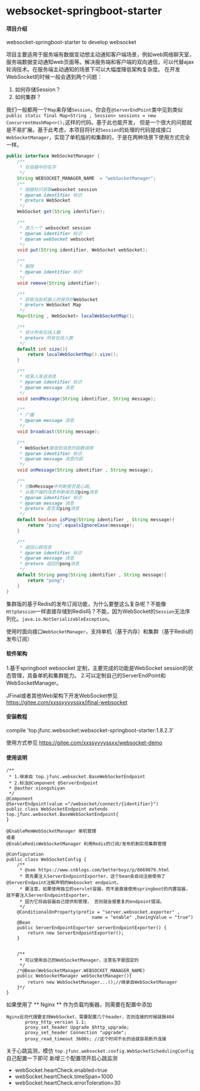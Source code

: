 # websocket-springboot-starter

#### 项目介绍
websocket-springboot-starter to develop websocket

项目主要适用于服务端有数据变动想主动通知客户端场景，例如web网络聊天室，服务端数据变动通知web页面等。解决服务端和客户端的双向通信，可以代替ajax轮询技术。在服务端主动通知的场景下可以大幅度降低架构复杂度。
在开发WebSocket的时候一般会遇到两个问题：

1. 如何存储Session？
2. 如何集群？

我们一般都用一个`Map`来存储`Session`，你会在`@ServerEndPoint`类中见到类似`public static final Map<String , Session> sessions = new ConcurrentHashMap<>();`这样的代码。基于此也能开发，
但是一个很大的问题就是不易扩展。基于此考虑，本项目将针对`Session`的处理的代码提成接口`WebSocketManager`，实现了单机版的和集群的，于是在两种场景下使用方式完全一样。
```java
public interface WebSocketManager {
    /**
     * 在容器中的名字
     */
    String WEBSOCKET_MANAGER_NAME  = "webSocketManager";
    /**
     * 根据标识获取websocket session
     * @param identifier 标识
     * @return WebSocket
     */
    WebSocket get(String identifier);

    /**
     * 放入一个 websocket session
     * @param identifier 标识
     * @param webSocket websocket
     */
    void put(String identifier, WebSocket webSocket);

    /**
     * 删除
     * @param identifier 标识
     */
    void remove(String identifier);

    /**
     * 获取当前机器上的保存的WebSocket
     * @return WebSocket Map
     */
    Map<String , WebSocket> localWebSocketMap();

    /**
     * 统计所有在线人数
     * @return 所有在线人数
     */
    default int size(){
        return localWebSocketMap().size();
    }

    /**
     * 给某人发送消息
     * @param identifier 标识
     * @param message 消息
     */
    void sendMessage(String identifier, String message);

    /**
     * 广播
     * @param message 消息
     */
    void broadcast(String message);

    /**
     * WebSocket接收到消息的函数调用
     * @param identifier 标识
     * @param message 消息内容
     */
    void onMessage(String identifier , String message);

    /**
     * 在OnMessage中判断是否是心跳,
     * 从客户端的消息判断是否是ping消息
     * @param identifier 标识
     * @param message 消息
     * @return 是否是ping消息
     */
    default boolean isPing(String identifier , String message){
        return "ping".equalsIgnoreCase(message);
    }

    /**
     * 返回心跳信息
     * @param identifier 标识
     * @param message 消息
     * @return 返回的pong消息
     */
    default String pong(String identifier , String message){
        return "pong";
    }
}
```

集群版的基于Redis的发布订阅功能，为什么要整这么复杂呢？不能像`HttpSession`一样直接存储到Redis吗？不能，因为WebSocket的`Session`无法序列化。`java.io.NotSerializableException`。

使用时面向接口`WebSocketManager`，支持单机（基于内存）和集群（基于Redis的发布订阅）

#### 软件架构
1.基于springboot websocket 定制，主要完成的功能是WebSocket session的状态管理，具备单机和集群能力。
2.可以定制自己的ServerEndPoint和WebSocketManager。

JFinal或者其他Web架构下开发WebSocket参见 https://gitee.com/xxssyyyyssxx/jfinal-websocket


#### 安装教程

compile 'top.jfunc.websocket:websocket-springboot-starter:1.8.2.3'

使用方式参见 https://gitee.com/xxssyyyyssxx/websocket-demo

#### 使用说明

```
/**
 * 1.继承自 top.jfunc.websocket.BaseWebSocketEndpoint
 * 2.标注@Component @ServerEndpoint
 * @author xiongshiyan
 */
@Component
@ServerEndpoint(value ="/websocket/connect/{identifier}")
public class WebSocketEndpoint extends top.jfunc.websocket.BaseWebSocketEndpoint{
}
```

```
@EnableMemWebSocketManager 单机管理
或者
@EnableRedisWebSocketManager 利用Redis的订阅/发布机制实现集群管理
```

```
@Configuration
public class WebSocketConfig {
    /**
     * @see https://www.cnblogs.com/betterboyz/p/8669879.html
     * 首先要注入ServerEndpointExporter，这个bean会自动注册使用了@ServerEndpoint注解声明的Websocket endpoint。
     * 要注意，如果使用独立的servlet容器，而不是直接使用springboot的内置容器，就不要注入ServerEndpointExporter，
     * 因为它将由容器自己提供和管理， 否则就会报重复的endpoint错误。
     */
    @ConditionalOnProperty(prefix = "server.websocket.exporter" ,
                                name = "enable" ,havingValue = "true")
    @Bean
    public ServerEndpointExporter serverEndpointExporter() {
        return new ServerEndpointExporter();
    }


    /**
     * 可以使用自己的WebSocketManager，注意名字是固定的
     */
    /*@Bean(WebSocketManager.WEBSOCKET_MANAGER_NAME)
    public WebSocketManager webSocketManager(){
        return new WebSocketManager...();//继承自WebSocketManager
    }*/
}
```

如果使用了 ** Nginx ** 作为负载均衡器，则需要在配置中添加

```
Nginx反向代理要支持WebSocket，需要配置几个header，否则连接的时候就报404
       proxy_http_version 1.1;
       proxy_set_header Upgrade $http_upgrade;
       proxy_set_header Connection "upgrade";
       proxy_read_timeout 3600s; //这个时间不长的话就容易断开连接
```

关于心跳监测，模仿 `top.jfunc.websocket.config.WebSocketSchedulingConfig` 自己配置一下即可
新增三个配置项开启心跳监测

- webSocket.heartCheck.enabled=true
- webSocket.heartCheck.timeSpan=1000
- webSocket.heartCheck.errorToleration=30